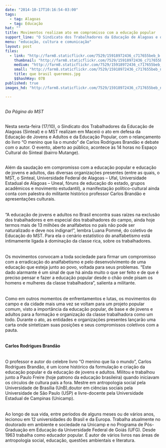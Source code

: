 ```yaml
---
date: "2014-10-17T10:16:54-03:00"
tags:
  - tag: Alagoas
  - tag: Educação
hat: ""
title: Movimentos realizam ato em compromisso com a educação popular
support_line: "O Sindicato dos Trabalhadores da Educação de Alagoas e o MST realizam, em Maceió, o ato em defesa da Educação de Jovens e Adultos e da Educação Popular."
menu: "educação, cultura e comunicação"
layout: post
files:
  - link: "http://farm8.staticflickr.com/7529/15918972436_c717655beb_b.jpg"
    thumbnail: "http://farm8.staticflickr.com/7529/15918972436_c717655beb_t.jpg"
    medium: "http://farm8.staticflickr.com/7529/15918972436_c717655beb_z.jpg"
    small: "http://farm8.staticflickr.com/7529/15918972436_c717655beb_n.jpg"
    title: que brasil queremos.jpg
    $$hashKey: 07B
published: true
images_hd: "http://farm8.staticflickr.com/7529/15918972436_c717655beb_n.jpg"

---
```

<div id="content-header">
<div id="content-title">
<p><br />
<em>Da P&aacute;gina do MST</em></p>
</div>
</div>

<div id="content-area">
<div id="default-content">
<div id="node-16623">
<div>
<div>
<p><br />
Nesta sexta-feira (17/10), o Sindicato dos Trabalhadores da Educa&ccedil;&atilde;o de Alagoas (Sinteal) e o MST realizam em Macei&oacute; o ato em defesa da Educa&ccedil;&atilde;o de Jovens e Adultos e da Educa&ccedil;&atilde;o Popular, com o relan&ccedil;amento do livro &ldquo;O menino que lia o mundo&rdquo; de Carlos Rodrigues Brand&atilde;o e debate com o autor. O evento, aberto ao p&uacute;blico, acontece &agrave;s 14 horas no Espa&ccedil;o Cultural do Sinteal (bairro Mutange).</p>

<div><br />
Al&eacute;m da sauda&ccedil;&atilde;o em compromisso com a educa&ccedil;&atilde;o popular e educa&ccedil;&atilde;o de jovens e adultos, das diversas organiza&ccedil;&otilde;es presentes (entre as quais, o MST, o Sinteal, Universidade Federal de Alagoas &ndash; Ufal, Universidade Estadual de Alagoas &ndash; Uneal, f&oacute;runs de educa&ccedil;&atilde;o do estado, grupos acad&ecirc;micos e movimento estudantil), a manifesta&ccedil;&atilde;o pol&iacute;tico-cultural ainda conta com palestra do militante hist&oacute;rico professor Carlos Brand&atilde;o e apresenta&ccedil;&otilde;es culturais.<br />
&nbsp;</div>

<div><br />
&ldquo;A educa&ccedil;&atilde;o de jovens e adultos no Brasil encontra suas ra&iacute;zes na exclus&atilde;o dos trabalhadores e em especial dos trabalhadores do campo, ainda hoje termos mais de 13 milh&otilde;es de analfabetos no pa&iacute;s n&atilde;o pode ser naturalizado e deve nos indignar!&rdquo;, lembra Luana Pomm&eacute;, do coletivo de Educa&ccedil;&atilde;o do MST. Para ela o cen&aacute;rio estat&iacute;stico do analfabetismo est&aacute; intimamente ligada &agrave; domina&ccedil;&atilde;o da classe rica, sobre os trabalhadores.<br />
&nbsp;</div>

<div><br />
Os movimentos convocam a toda sociedade para firmar um compromisso com a erradica&ccedil;&atilde;o do analfabetismo e pelo desenvolvimento de uma educa&ccedil;&atilde;o que esteja junto ao povo, voltada para seus problemas. &ldquo;Este dado alarmante &eacute; um sinal de que h&aacute; ainda muito o que ser feito e de que &eacute; preciso pensar e fazer a educa&ccedil;&atilde;o popular desde o ch&atilde;o onde pisam os homens e mulheres da classe trabalhadora&rdquo;, salienta a militante.<br />
&nbsp;</div>

<div><br />
Como em outros momentos de enfrentamentos e lutas, os movimentos do campo e da cidade mais uma vez se voltam para um projeto popular comum, visto a import&acirc;ncia da educa&ccedil;&atilde;o popular, de base e de jovens e adultos para a forma&ccedil;&atilde;o e organiza&ccedil;&atilde;o da classe trabalhadora como um todo. Durante o ato, as entidades e organiza&ccedil;&otilde;es presentes lan&ccedil;ar&atilde;o uma carta onde sintetizam suas posi&ccedil;&otilde;es e seus compromissos coletivos com a pauta.</div>

<div>&nbsp;</div>

<div><br />
<strong>Carlos Rodrigues Brand&atilde;o</strong><br />
&nbsp;</div>

<div><br />
O professor e autor do celebre livro &ldquo;O menino que lia o mundo&rdquo;, Carlos Rodrigues Brand&atilde;o, &eacute; um &iacute;cone hist&oacute;rico da formula&ccedil;&atilde;o e cria&ccedil;&atilde;o da educa&ccedil;&atilde;o popular e da educa&ccedil;&atilde;o de jovens e adultos. Militou e trabalhou junto a Paulo Freire (hoje patrono da educa&ccedil;&atilde;o brasileira) quando iniciavam os c&iacute;rculos de cultura pa&iacute;s a fora. Mestre em antropologia social pela Universidade de Bras&iacute;lia (UnB),doutor em ci&ecirc;ncias sociais pela Universidade de S&atilde;o Paulo (USP) e livre-docente pela Universidade Estadual de Campinas (Unicamp).<br />
&nbsp;</div>

<div><br />
Ao longo de sua vida, entre per&iacute;odos de alguns meses ou de v&aacute;rios anos, lecionou em 12 universidades do Brasil e da Europa. Trabalha atualmente no doutorado em ambiente e sociedade na Unicamp e no Programa de P&oacute;s-Gradua&ccedil;&atilde;o em Educa&ccedil;&atilde;o da Universidade Federal de Goi&aacute;s (UFG). Desde 1963 trabalha como educador popular. &Eacute; autor de v&aacute;rios livros nas &aacute;reas de antropologia social, educa&ccedil;&atilde;o, quest&otilde;es ambientais e literatura.</div>
</div>
</div>
</div>
</div>
</div>
